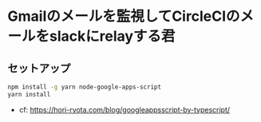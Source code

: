 # Gmailのメールを監視してCircleCIのメールをslackにrelayする君

## セットアップ

```sh
npm install -g yarn node-google-apps-script
yarn install
```

- cf: https://hori-ryota.com/blog/googleappsscript-by-typescript/
